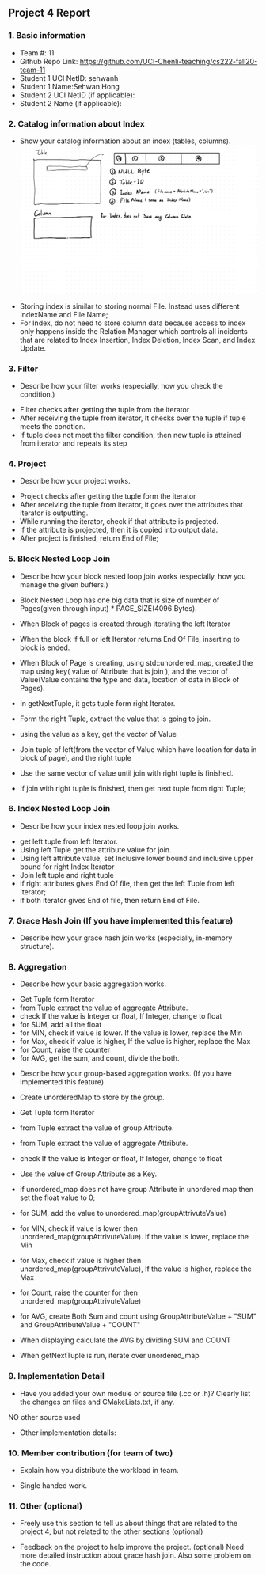 ## Project 4 Report


### 1. Basic information
 - Team #: 11
 - Github Repo Link: https://github.com/UCI-Chenli-teaching/cs222-fall20-team-11
 - Student 1 UCI NetID: sehwanh
 - Student 1 Name:Sehwan Hong
 - Student 2 UCI NetID (if applicable):
 - Student 2 Name (if applicable):


### 2. Catalog information about Index
- Show your catalog information about an index (tables, columns).
![record format](project4-1.jpg)
 
 * Storing index is similar to storing normal File. Instead uses different IndexName and File Name;
 * For Index, do not need to store column data because access to index only happens inside the Relation Manager
 which controls all incidents that are related to Index Insertion, Index Deletion, Index Scan, and Index Update.


### 3. Filter
- Describe how your filter works (especially, how you check the condition.)

* Filter checks after getting the tuple from the iterator
* After receiving the tuple from iterator, It checks over the tuple if tuple meets the condtion.
* If tuple does not meet the filter condition, then new tuple is attained from iterator and repeats its step


### 4. Project
- Describe how your project works.

* Project checks after getting the tuple form the iterator
* After receiving the tuple from iterator, it goes over the attributes that iterator is outputting.
* While running the iterator, check if that attribute is projected.
* If the attribute is projected, then it is copied into output data.
* After project is finished, return End of File;


### 5. Block Nested Loop Join
- Describe how your block nested loop join works (especially, how you manage the given buffers.)

* Block Nested Loop has one big data that is size of number of Pages(given through input) * PAGE_SIZE(4096 Bytes).
* When Block of pages is created through iterating the left Iterator
* When the block if full or left Iterator returns End Of File, inserting to block is ended.
* When Block of Page is creating, using std::unordered_map, created the map using key( value of Attribute that is join ),
and the vector of Value(Value contains the type and data, location of data in Block of Pages).

* In getNextTuple, it gets tuple form right Iterator.
* Form the right Tuple, extract the value that is going to join.
* using the value as a key, get the vector of Value
* Join tuple of left(from the vector of Value which have location for data in block of page), and the right tuple
* Use the same vector of value until join with right tuple is finished.
* If join with right tuple is finished, then get next tuple from right Tuple;

### 6. Index Nested Loop Join
- Describe how your index nested loop join works.

* get left tuple from left Iterator.
* Using left Tuple get the attribute value for join.
* Using left attribute value, set Inclusive lower bound and inclusive upper bound for right Index Iterator
* Join left tuple and right tuple
* if right attributes gives End Of file, then get the left Tuple from left Iterator;
* if both iterator gives End of file, then return End of File. 

### 7. Grace Hash Join (If you have implemented this feature)
- Describe how your grace hash join works (especially, in-memory structure).



### 8. Aggregation
- Describe how your basic aggregation works.

 * Get Tuple form Iterator
 * from Tuple extract the value of aggregate Attribute.
 * check If the value is Integer or float, If Integer, change to float
 * for SUM, add all the float
 * for MIN, check if value is lower. If the value is lower, replace the Min
 * for Max, check if value is higher, If the value is higher, replace the Max
 * for Count, raise the counter
 * for AVG, get the sum, and count, divide the both.


- Describe how your group-based aggregation works. (If you have implemented this feature)

 * Create unorderedMap to store by the group.
 * Get Tuple form Iterator
 * from Tuple extract the value of group Attribute.
 * from Tuple extract the value of aggregate Attribute.
 * check If the value is Integer or float, If Integer, change to float
 * Use the value of Group Attribute as a Key.
 * if unordered_map does not have group Attribute in unordered map then set the float value to 0;
 * for SUM, add the value to unordered_map(groupAttrivuteValue)
 * for MIN, check if value is lower then unordered_map(groupAttrivuteValue). If the value is lower, replace the Min
 * for Max, check if value is higher then unordered_map(groupAttrivuteValue), If the value is higher, replace the Max
 * for Count, raise the counter for then unordered_map(groupAttrivuteValue)
 * for AVG, create Both Sum and count using GroupAttributeValue + "SUM" and GroupAttributeValue + "COUNT"
 * When displaying calculate the AVG by dividing SUM and COUNT
 
 * When getNextTuple is run, iterate over unordered_map


### 9. Implementation Detail
- Have you added your own module or source file (.cc or .h)?
  Clearly list the changes on files and CMakeLists.txt, if any.

NO other source used

- Other implementation details:



### 10. Member contribution (for team of two)
- Explain how you distribute the workload in team.

* Single handed work.


### 11. Other (optional)
- Freely use this section to tell us about things that are related to the project 4, but not related to the other sections (optional)



- Feedback on the project to help improve the project. (optional)
Need more detailed instruction about grace hash join. Also some problem on the code.